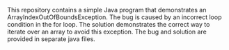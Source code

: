 This repository contains a simple Java program that demonstrates an ArrayIndexOutOfBoundsException. The bug is caused by an incorrect loop condition in the for loop. The solution demonstrates the correct way to iterate over an array to avoid this exception.  The bug and solution are provided in separate java files.